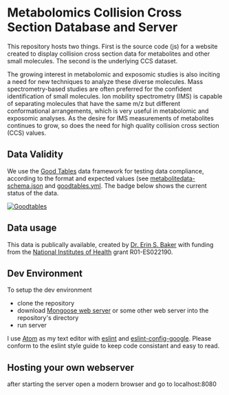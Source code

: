 # Metabolomics Collision Cross Section Database and Server
This repository hosts two things. First is the source code (js) for a website created to display collision cross section data for metabolites and other small molecules. The second is the underlying CCS dataset. 

The growing interest in metabolomic and exposomic studies is also inciting a need for new techniques to analyze these diverse molecules. Mass spectrometry-based  studies are often preferred for the confident identification of small molecules. Ion mobility spectrometry (IMS) is capable of separating molecules that have the same m/z but different conformational arrangements, which is very useful in metabolomic and exposomic analyses. As the desire for IMS measurements of metabolites continues to grow, so does the need for high quality collision cross section (CCS) values.  

## Data Validity
We use the [Good Tables](http://goodtables.io) data framework for testing data compliance, according to the format and expected values (see [metabolitedata-schema.json](https://github.com/PNNL-Comp-Mass-Spec/urineMetabolite/blob/master/metabolitedata-schema.json) and [goodtables.yml](https://github.com/PNNL-Comp-Mass-Spec/urineMetabolite/blob/master/goodtables.yml). The badge below shows the current status of the data.

[![Goodtables](http://goodtables.io/badge/github/PNNL-Comp-Mass-Spec/urineMetabolite.svg)](http://goodtables.io/github/PNNL-Comp-Mass-Spec/urineMetabolite)




## Data usage
This data is publically available, created by [Dr. Erin S. Baker](https://omics.pnl.gov/staff-page/Baker/Erin) with funding from the [National Institutes of Health](http://www.nih.gov) grant R01-ES022190.


## Dev Environment

To setup the dev environment
* clone the repository
* download [Mongoose web server](https://www.cesanta.com/) or some other web server into the repository's directory
* run server

I use [Atom](https://atom.io/) as my text editor with [eslint](https://atom.io/packages/eslint) and [eslint-config-google](https://devhub.io/repos/google-eslint-config-google).
Please conform to the eslint style guide to keep code consistant and easy to read.

## Hosting your own webserver
after starting the server open a modern browser and go to localhost:8080

